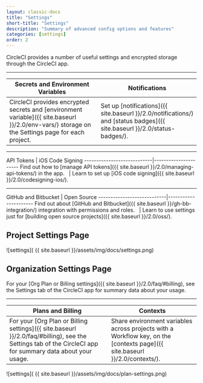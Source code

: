 ```yaml
---
layout: classic-docs
title: "Settings"
short-title: "Settings"
description: "Summary of advanced config options and features"
categories: [settings]
order: 2
---
```


CircleCI provides a number of useful settings and encrypted storage through the CircleCI app.

<hr>

Secrets and Environment Variables            | Notifications
----------------------------|----------------------
CircleCI provides encrypted secrets and [environment variable]({{ site.baseurl }}/2.0/env-vars/) storage on the Settings page for each project.&nbsp;&nbsp;    |   Set up [notifications]({{ site.baseurl }}/2.0/notifications/) and [status badges]({{ site.baseurl }}/2.0/status-badges/).

<hr>
API Tokens            | iOS Code Signing
----------------------------|----------------------
Find out how to [manage API tokens]({{ site.baseurl }}/2.0/managing-api-tokens/) in the app.&nbsp;&nbsp;    |   Learn to set up [iOS code signing]({{ site.baseurl }}/2.0/codesigning-ios/).

<hr>
GitHub and Bitbucket           | Open Source
----------------------------|----------------------
Find out about [GitHub and Bitbucket]({{ site.baseurl }}/gh-bb-integration/) integration with permissions and roles.&nbsp;&nbsp;    |   Learn to use settings just for [building open source projects]({{ site.baseurl }}/2.0/oss/).

## Project Settings Page

![settings]( {{ site.baseurl }}/assets/img/docs/settings.png)



## Organization Settings Page
For your [Org Plan or Billing settings]({{ site.baseurl }}/2.0/faq/#billing), see the Settings tab of the CircleCI app for summary data about your usage.
<hr>

Plans and Billing | Contexts
------------------------|------------------
For your [Org Plan or Billing settings]({{ site.baseurl }}/2.0/faq/#billing), see the Settings tab of the CircleCI app for summary data about your usage. |  Share environment variables across projects with a Workflow key, on the [contexts page]({{ site.baseurl }}/2.0/contexts/).

![settings]( {{ site.baseurl }}/assets/img/docs/plan-settings.png)
